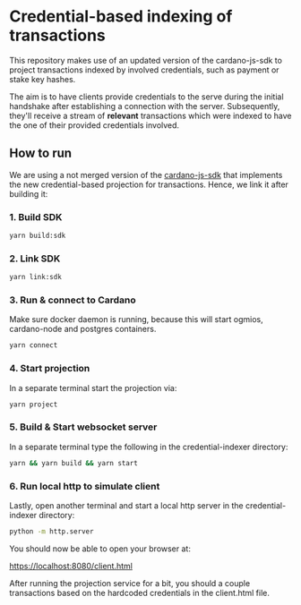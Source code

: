 # Credential-based indexing of transactions

This repository makes use of an updated version of the cardano-js-sdk to project transactions indexed by involved credentials, such as payment or stake key hashes.

The aim is to have clients provide credentials to the serve during the initial handshake after establishing a connection with the server. Subsequently, they'll receive a stream of **relevant** transactions which were indexed to have the one of their provided credentials involved.

## How to run

We are using a not merged version of the [cardano-js-sdk](https://github.com/will-break-it/cardano-js-sdk) that implements the new credential-based projection for transactions. Hence, we link it after building it:

### 1. Build SDK

```bash
yarn build:sdk
```

### 2. Link SDK

```bash
yarn link:sdk
```

### 3. Run & connect to Cardano

Make sure docker daemon is running, because this will start ogmios, cardano-node and postgres containers.

```bash
yarn connect
```

### 4. Start projection

In a separate terminal start the projection via:

```bash
yarn project
```

### 5. Build & Start websocket server

In a separate terminal type the following in the credential-indexer directory:

```bash
yarn && yarn build && yarn start
```

### 6. Run local http to simulate client

Lastly, open another terminal and start a local http server in the credential-indexer directory:

```bash
python -m http.server
```

You should now be able to open your browser at:

[https://localhost:8080/client.html](https://localhost:8080/client.html)

After running the projection service for a bit, you should a couple transactions based on the hardcoded credentials in the client.html file.